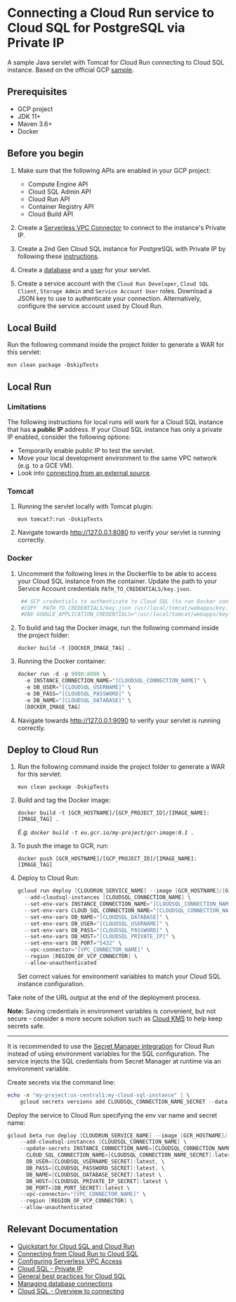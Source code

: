 # Connecting a Cloud Run service to Cloud SQL for PostgreSQL via Private IP

A sample Java servlet with Tomcat for Cloud Run connecting to Cloud SQL instance. Based on the
official GCP [sample](https://github.com/GoogleCloudPlatform/java-docs-samples/tree/main/cloud-sql/postgres/servlet).


## Prerequisites

 - GCP project
 - JDK 11+
 - Maven 3.6+
 - Docker


## Before you begin

1. Make sure that the following APIs are enabled in your GCP project:

    - Compute Engine API
    - Cloud SQL Admin API
    - Cloud Run API
    - Container Registry API
    - Cloud Build API

2. Create a [Serverless VPC Connector](https://cloud.google.com/vpc/docs/configure-serverless-vpc-access#create-connector)
   to connect to the instance's Private IP.

3. Create a 2nd Gen Cloud SQL instance for PostgreSQL with Private IP by following these
   [instructions](https://cloud.google.com/sql/docs/postgres/quickstart-cloud-run#expandable-2).

4. Create a [database](https://cloud.google.com/sql/docs/postgres/quickstart-cloud-run#create-instance) and
   a [user](https://cloud.google.com/sql/docs/postgres/quickstart-cloud-run#create_a_user) for your servlet.

5. Create a service account with the `Cloud Run Developer`, `Cloud SQL Client`, `Storage Admin` and
   `Service Account User` roles. Download a JSON key to use to authenticate your connection. Alternatively, configure the
   service account used by Cloud Run.


## Local Build

Run the following command inside the project folder to generate a WAR for this servlet:

    mvn clean package -DskipTests


## Local Run


### Limitations

The following instructions for local runs will work for a Cloud SQL instance that has **a public IP** address. 
If your Cloud SQL instance has only a private IP enabled, consider the following options:

- Temporarily enable public IP to test the servlet.
- Move your local development environment to the same VPC network (e.g. to a GCE VM).
- Look into [connecting from an external source](https://cloud.google.com/sql/docs/postgres/configure-private-ip#vpn).


### Tomcat

1. Running the servlet locally with Tomcat plugin:

       mvn tomcat7:run -DskipTests

3. Navigate towards http://127.0.0.1:8080 to verify your servlet is running correctly.


### Docker

1. Uncomment the following lines in the Dockerfile to be able to access your Cloud SQL instance from the container. 
   Update the path to your Service Account credentials `PATH_TO_CREDENTIALS/key.json`. 

   ```Dockerfile
    ## GCP credentials to authenticate to Cloud SQL (to run Docker container locally)
    #COPY  PATH_TO_CREDENTIALS/key.json /usr/local/tomcat/webapps/key.json
    #ENV GOOGLE_APPLICATION_CREDENTIALS="/usr/local/tomcat/webapps/key.json"
   ```



2. To build and tag the Docker image, run the following command inside the project folder:

       docker build -t [DOCKER_IMAGE_TAG] .

3. Running the Docker container:

   ```PowerShell
   docker run -d -p 9090:8080 \
     -e INSTANCE_CONNECTION_NAME="[CLOUDSQL_CONNECTION_NAME]" \
     -e DB_USER="[CLOUDSQL_USERNAME]" \
     -e DB_PASS="[CLOUDSQL_PASSWORD]" \
     -e DB_NAME="[CLOUDSQL_DATABASE]" \
     [DOCKER_IMAGE_TAG]
   ```

4. Navigate towards http://127.0.0.1:9090 to verify your servlet is running correctly.


## Deploy to Cloud Run

1. Run the following command inside the project folder to generate a WAR for this servlet:

       mvn clean package -DskipTests

2. Build and tag the Docker image:

       docker build -t [GCR_HOSTNAME]/[GCP_PROJECT_ID]/[IMAGE_NAME]:[IMAGE_TAG] .

   *E.g. `docker build -t eu.gcr.io/my-project/gcr-image:0.1 .`*

4. To push the image to GCR, run:

       docker push [GCR_HOSTNAME]/[GCP_PROJECT_ID]/[IMAGE_NAME]:[IMAGE_TAG]

5. Deploy to Cloud Run:
    ```PowerShell
    gcloud run deploy [CLOUDRUN_SERVICE_NAME] --image [GCR_HOSTNAME]/[GCP_PROJECT_ID]/[IMAGE_NAME]:[IMAGE_TAG] \
      --add-cloudsql-instances [CLOUDSQL_CONNECTION_NAME] \
      --set-env-vars INSTANCE_CONNECTION_NAME="[CLOUDSQL_CONNECTION_NAME]" \
      --set-env-vars CLOUD_SQL_CONNECTION_NAME="[CLOUDSQL_CONNECTION_NAME]" \
      --set-env-vars DB_NAME="[CLOUDSQL_DATABASE]" \
      --set-env-vars DB_USER="[CLOUDSQL_USERNAME]" \
      --set-env-vars DB_PASS="[CLOUDSQL_PASSWORD]" \
      --set-env-vars DB_HOST="[CLOUDSQL_PRIVATE_IP]" \
      --set-env-vars DB_PORT="5432" \
      --vpc-connector="[VPC_CONNECTOR_NAME]" \
      --region [REGION_OF_VCP_CONNECTOR] \
      --allow-unauthenticated
    ```
   Set correct values for environment variables to match your Cloud SQL instance configuration.

Take note of the URL output at the end of the deployment process.

**Note:** Saving credentials in environment variables is convenient, but not secure - consider a more
secure solution such as [Cloud KMS](https://cloud.google.com/kms/) to help keep secrets safe.


---


It is recommended to use the [Secret Manager integration](https://cloud.google.com/run/docs/configuring/secrets)
for Cloud Run instead of using environment variables for the SQL configuration. The service injects the SQL
credentials from Secret Manager at runtime via an environment variable.

Create secrets via the command line:
  ```PowerShell
  echo -n "my-project:us-central1:my-cloud-sql-instance" | \
      gcloud secrets versions add CLOUDSQL_CONNECTION_NAME_SECRET --data-file=-
  ```

Deploy the service to Cloud Run specifying the env var name and secret name:
  ```PowerShell
  gcloud beta run deploy [CLOUDRUN_SERVICE_NAME] --image [GCR_HOSTNAME]/[GCP_PROJECT_ID]/[IMAGE_NAME]:[IMAGE_TAG] \
      --add-cloudsql-instances [CLOUDSQL_CONNECTION_NAME] \
      --update-secrets INSTANCE_CONNECTION_NAME=[CLOUDSQL_CONNECTION_NAME_SECRET]:latest,\
        CLOUD_SQL_CONNECTION_NAME=[CLOUDSQL_CONNECTION_NAME_SECRET]:latest \
        DB_USER=[CLOUDSQL_USERNAME_SECRET]:latest, \
        DB_PASS=[CLOUDSQL_PASSWORD_SECRET]:latest, \
        DB_NAME=[CLOUDSQL_DATABASE_SECRET]:latest \
        DB_HOST=[CLOUDSQL_PRIVATE_IP_SECRET]:latest \
        DB_PORT=[DB_PORT_SECRET]:latest \
      --vpc-connector="[VPC_CONNECTOR_NAME]" \
      --region [REGION_OF_VCP_CONNECTOR] \
      --allow-unauthenticated
  ```


## Relevant Documentation

- [Quickstart for Cloud SQL and Cloud Run](https://cloud.google.com/sql/docs/postgres/quickstart-cloud-run)
- [Connecting from Cloud Run to Cloud SQL](https://cloud.google.com/sql/docs/postgres/connect-run)
- [Configuring Serverless VPC Access](https://cloud.google.com/vpc/docs/configure-serverless-vpc-access)
- [Cloud SQL - Private IP](https://cloud.google.com/sql/docs/postgres/private-ip)
- [General best practices for Cloud SQL](https://cloud.google.com/sql/docs/postgres/best-practices)
- [Managing database connections](https://cloud.google.com/sql/docs/postgres/manage-connections)
- [Cloud SQL - Overview to connecting](https://cloud.google.com/sql/docs/postgres/connect-overview)